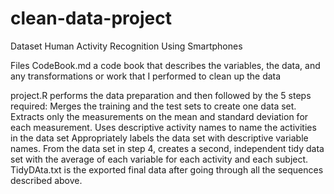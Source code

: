 # clean-data-project

Dataset
Human Activity Recognition Using Smartphones

Files
CodeBook.md a code book that describes the variables, the data, and any transformations or work that I performed to clean up the data

project.R performs the data preparation and then followed by the 5 steps required:
Merges the training and the test sets to create one data set.
Extracts only the measurements on the mean and standard deviation for each measurement.
Uses descriptive activity names to name the activities in the data set
Appropriately labels the data set with descriptive variable names.
From the data set in step 4, creates a second, independent tidy data set with the average of each variable for each activity and each subject.
TidyDAta.txt is the exported final data after going through all the sequences described above.
